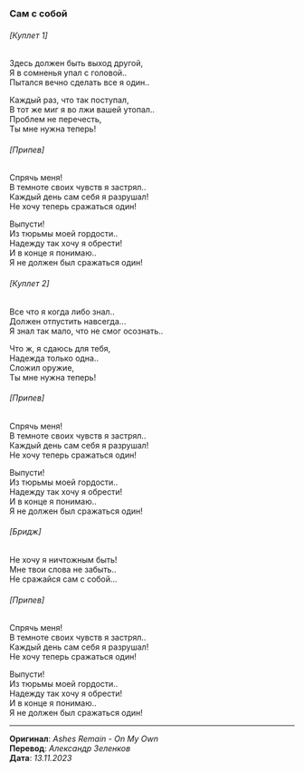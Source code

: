 ### Сам с собой

###### [Куплет 1]

Здесь должен быть выход другой, \
Я в сомненья упал с головой.. \
Пытался вечно сделать все я один..

Каждый раз, что так поступал, \
В тот же миг я во лжи вашей утопал.. \
Проблем не перечесть, \
Ты мне нужна теперь!

###### [Припев]

Спрячь меня! \
В темноте своих чувств я застрял.. \
Каждый день сам себя я разрушал! \
Не хочу теперь сражаться один!

Выпусти! \
Из тюрьмы моей гордости.. \
Надежду так хочу я обрести! \
И в конце я понимаю.. \
Я не должен был сражаться один!

###### [Куплет 2]

Все что я когда либо знал.. \
Должен отпустить навсегда... \
Я знал так мало, что не смог осознать..

Что ж, я сдаюсь для тебя, \
Надежда только одна.. \
Сложил оружие, \
Ты мне нужна теперь!

###### [Припев]

Спрячь меня! \
В темноте своих чувств я застрял.. \
Каждый день сам себя я разрушал! \
Не хочу теперь сражаться один!

Выпусти! \
Из тюрьмы моей гордости.. \
Надежду так хочу я обрести! \
И в конце я понимаю.. \
Я не должен был сражаться один!

###### [Бридж]

Не хочу я ничтожным быть! \
Мне твои слова не забыть.. \
Не сражайся сам с собой...

###### [Припев]

Спрячь меня! \
В темноте своих чувств я застрял.. \
Каждый день сам себя я разрушал! \
Не хочу теперь сражаться один!

Выпусти! \
Из тюрьмы моей гордости.. \
Надежду так хочу я обрести! \
И в конце я понимаю.. \
Я не должен был сражаться один!

---

**Оригинал**: _Ashes Remain - On My Own_ \
**Перевод**: _Александр Зеленков_ \
**Дата**: _13.11.2023_

